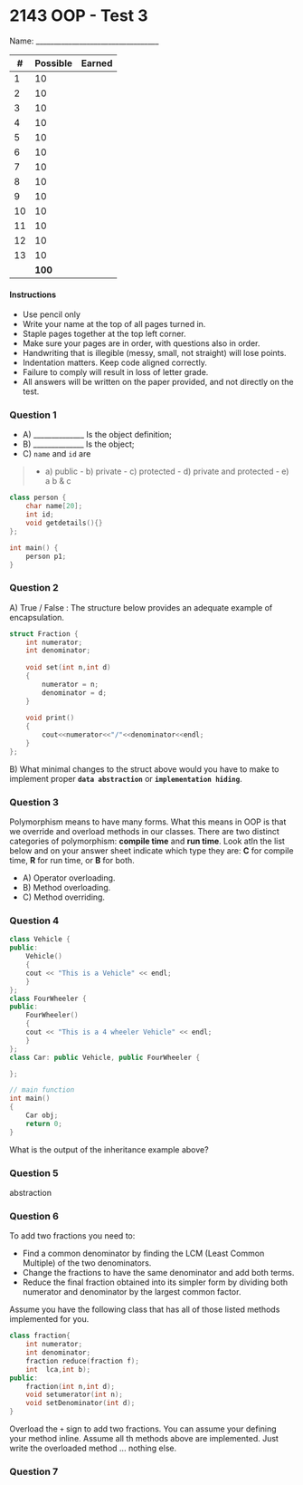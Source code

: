 # 2143 OOP - Test 3
Name: __________________________________

  | # | Possible | Earned   |
| ----- | -------- | ---|
| 1 | 10 | |
| 2 | 10 | |
| 3 | 10 | |
| 4 | 10 | |
| 5 | 10 | |
| 6 | 10 | |
| 7 | 10 | |
| 8 | 10 | |
| 9 | 10 | |
| 10 | 10 | |
| 11 | 10 | |
| 12 | 10 | |
| 13 | 10 | |
| | **100** | |


#### Instructions
- Use pencil only
- Write your name at the top of all pages turned in.
- Staple pages together at the top left corner.
- Make sure your pages are in order, with questions also in order.
- Handwriting that is illegible (messy, small, not straight) will lose points.
- Indentation matters. Keep code aligned correctly.
- Failure to comply will result in loss of letter grade.
- All answers will be written on the paper provided, and not directly on the test.

### Question 1

- A) ______________ Is the object definition;
- B) ______________ Is the object;
- C) `name` and `id` are 
>	- a) public
	- b) private
	- c) protected
	- d) private and protected
	- e) a b & c
	
```cpp
class person { 
	char name[20]; 
	int id; 
	void getdetails(){}
}; 

int main() { 
	person p1;
} 
```

### Question 2

A) True / False : The structure below provides an adequate example of encapsulation.

```cpp
struct Fraction { 
	int numerator; 
	int denominator;
		
	void set(int n,int d) 
	{ 
		numerator = n;
		denominator = d;
	} 
	
	void print() 
	{ 
		cout<<numerator<<"/"<<denominator<<endl;
	} 
}; 
```
B) What minimal changes to the struct above would you have to make to implement proper **`data abstraction`** or **`implementation hiding`**.

### Question 3

Polymorphism means to have many forms. What this means in OOP is that we override and overload methods in our classes. There are two distinct categories of polymorphism: **compile time** and **run time**. Look atIn the list below and on your answer sheet indicate which type they are: **C** for compile time, **R** for run time, or **B** for both.

- A) Operator overloading.
- B) Method overloading.
- C) Method overriding.

### Question 4

```cpp
class Vehicle { 
public: 
	Vehicle() 
	{ 
	cout << "This is a Vehicle" << endl; 
	} 
}; 
class FourWheeler { 
public: 
	FourWheeler() 
	{ 
	cout << "This is a 4 wheeler Vehicle" << endl; 
	} 
}; 
class Car: public Vehicle, public FourWheeler { 

}; 

// main function 
int main() 
{ 
	Car obj; 
	return 0; 
} 
```
What is the output of the inheritance example above?

### Question 5
abstraction

### Question 6
To add two fractions you need to:
-   Find a common denominator by finding the LCM (Least Common Multiple) of the two denominators. 
-   Change the fractions to have the same denominator and add both terms.
-   Reduce the final fraction obtained into its simpler form by dividing both numerator and denominator by the largest common factor.

Assume you have the following class that has all of those listed methods implemented for you.
```cpp
class fraction{
	int numerator;
	int denominator;
	fraction reduce(fraction f);
	int  lca,int b);
public:
	fraction(int n,int d);
	void setumerator(int n);
	void setDenominator(int d);
}
```
Overload the `+` sign to add two fractions. You can assume your defining your method inline. Assume all th methods above are implemented. Just write the overloaded method ... nothing else.

### Question 7


<!--stackedit_data:
eyJoaXN0b3J5IjpbLTE5NjI1ODg0MDMsLTIwMTkyNDI1NjcsMT
k0MTA0ODY4MCwxNDc0NjUyMjk4LC01NDE0NDg3NjIsMTE5NTAz
NzEyNywxMjk3NjU3MTYsLTYxNTEzODU0NCwtMTY2MzE3MTU0Mi
wtMTkxNTk0OTEzMyw2MjI2OTMzMDUsLTIxNjg1MDU3MSwtNTgz
Mjg5MTMsLTIxMjMzNzAyOV19
-->
